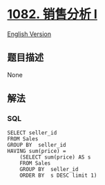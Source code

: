 # [1082. 销售分析 I](https://leetcode-cn.com/problems/sales-analysis-i)

[English Version](/solution/1000-1099/1082.Sales%20Analysis%20I/README_EN.md)

## 题目描述

<!-- 这里写题目描述 -->

None

## 解法

<!-- 这里可写通用的实现逻辑 -->

<!-- tabs:start -->

### **SQL**

```
SELECT seller_id
FROM Sales
GROUP BY  seller_id
HAVING sum(price) =
    (SELECT sum(price) AS s
    FROM Sales
    GROUP BY  seller_id
    ORDER BY  s DESC limit 1)
```

<!-- tabs:end -->
